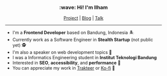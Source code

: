 <h3 align="center">:wave: Hi! I'm Ilham</h3>

<p align="center">
    <a href="https://iwgx.io/project">Project</a> | 
    <a href="https://iwgx.io/blog">Blog</a> | 
    <a href="https://iwgx.io/talk">Talk</a>
</p>

---

- I'm a **Frontend Developer** based on Bandung, Indonesia :desert_island:
- Currently work as a Software Engineer in **Stealth Startup** (not public yet) :detective:
- I'm also a speaker on web development topics :microphone:
- I was a Informatics Engineering student in **Institut Teknologi Bandung**
- Interested in **SEO**, **accessibility**, and **performance** :rocket:
- You can appreciate my work in [Trakteer](https://trakteer.id/ilhamwahabi) or [Ko-fi](https://ko-fi.com/ilhamwahabi) :sparkling_heart:

